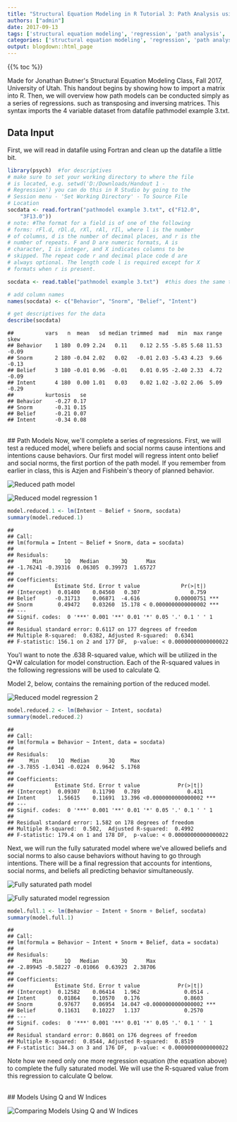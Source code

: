 ```yaml
---
title: "Structural Equation Modeling in R Tutorial 3: Path Analysis using R"
authors: ["admin"]
date: 2017-09-13
tags: ['structural equation modeling', 'regression', 'path analysis', 'R']
categories: ['structural equation modeling', 'regression', 'path analysis', 'R']
output: blogdown::html_page
---
```


{{% toc %}}

Made for Jonathan Butner's Structural Equation Modeling Class, Fall 2017, University of Utah. This handout begins by showing how to import a matrix into R. Then, we will overview how path models can be conducted simply as a series of regressions. such as transposing and inversing matrices. This syntax imports the 4 variable dataset from datafile pathmodel example 3.txt.



## Data Input
First, we will read in datafile using Fortran and clean up the datafile a little bit.

```r
library(psych)  #for descriptives
# make sure to set your working directory to where the file
# is located, e.g. setwd('D:/Downloads/Handout 1 -
# Regression') you can do this in R Studio by going to the
# Session menu - 'Set Working Directory' - To Source File
# Location
socdata <- read.fortran("pathmodel example 3.txt", c("F12.0", 
    "3F13.0"))
# note: #The format for a field is of one of the following
# forms: rFl.d, rDl.d, rXl, rAl, rIl, where l is the number
# of columns, d is the number of decimal places, and r is the
# number of repeats. F and D are numeric formats, A is
# character, I is integer, and X indicates columns to be
# skipped. The repeat code r and decimal place code d are
# always optional. The length code l is required except for X
# formats when r is present.

socdata <- read.table("pathmodel example 3.txt")  #this does the same thing as the read.fortran statement above!

# add column names
names(socdata) <- c("Behavior", "Snorm", "Belief", "Intent")

# get descriptives for the data
describe(socdata)
```

```
##          vars   n  mean   sd median trimmed  mad   min  max range  skew
## Behavior    1 180  0.09 2.24   0.11    0.12 2.55 -5.85 5.68 11.53 -0.09
## Snorm       2 180 -0.04 2.02   0.02   -0.01 2.03 -5.43 4.23  9.66 -0.13
## Belief      3 180 -0.01 0.96  -0.01    0.01 0.95 -2.40 2.33  4.72 -0.09
## Intent      4 180  0.00 1.01   0.03    0.02 1.02 -3.02 2.06  5.09 -0.29
##          kurtosis   se
## Behavior    -0.27 0.17
## Snorm       -0.31 0.15
## Belief      -0.21 0.07
## Intent      -0.34 0.08
```
<br>
## Path Models
Now, we'll complete a series of regressions. First, we will test a reduced model, where beliefs and social norms cause intentions and intentions cause behaviors. Our first model will regress intent onto belief and social norms, the first portion of the path model. If you remember from earlier in class, this is Azjen and Fishbein's theory of planned behavior. 


![Reduced path model](img1.png)


![Reduced model regression 1](img2.png)



```r
model.reduced.1 <- lm(Intent ~ Belief + Snorm, socdata)
summary(model.reduced.1)
```

```
## 
## Call:
## lm(formula = Intent ~ Belief + Snorm, data = socdata)
## 
## Residuals:
##      Min       1Q   Median       3Q      Max 
## -1.76241 -0.39316  0.06305  0.39973  1.65727 
## 
## Coefficients:
##             Estimate Std. Error t value             Pr(>|t|)    
## (Intercept)  0.01400    0.04560   0.307                0.759    
## Belief      -0.31713    0.06871  -4.616           0.00000751 ***
## Snorm        0.49472    0.03260  15.178 < 0.0000000000000002 ***
## ---
## Signif. codes:  0 '***' 0.001 '**' 0.01 '*' 0.05 '.' 0.1 ' ' 1
## 
## Residual standard error: 0.6117 on 177 degrees of freedom
## Multiple R-squared:  0.6382,	Adjusted R-squared:  0.6341 
## F-statistic: 156.1 on 2 and 177 DF,  p-value: < 0.00000000000000022
```
You'l want to note the .638 R-squared value, which will be utilized in the Q*W calculation for model construction. Each of the R-squared values in the following regressions will be used to calculate Q. 

Model 2, below, contains the remaining portion of the reduced model.

![Reduced model regression 2](img3.png)


```r
model.reduced.2 <- lm(Behavior ~ Intent, socdata)
summary(model.reduced.2)
```

```
## 
## Call:
## lm(formula = Behavior ~ Intent, data = socdata)
## 
## Residuals:
##     Min      1Q  Median      3Q     Max 
## -3.7855 -1.0341 -0.0224  0.9642  5.1768 
## 
## Coefficients:
##             Estimate Std. Error t value            Pr(>|t|)    
## (Intercept)  0.09307    0.11790   0.789               0.431    
## Intent       1.56615    0.11691  13.396 <0.0000000000000002 ***
## ---
## Signif. codes:  0 '***' 0.001 '**' 0.01 '*' 0.05 '.' 0.1 ' ' 1
## 
## Residual standard error: 1.582 on 178 degrees of freedom
## Multiple R-squared:  0.502,	Adjusted R-squared:  0.4992 
## F-statistic: 179.4 on 1 and 178 DF,  p-value: < 0.00000000000000022
```


Next, we will run the fully saturated model where we've allowed beliefs and social norms to also cause behaviors without having to go through intentions. There will be a final regression that accounts for intentions, social norms, and beliefs all predicting behavior simultaneously.

![Fully saturated path model](img4.png)


![Fully saturated model regression](img5.png)




```r
model.full.1 <- lm(Behavior ~ Intent + Snorm + Belief, socdata)
summary(model.full.1)
```

```
## 
## Call:
## lm(formula = Behavior ~ Intent + Snorm + Belief, data = socdata)
## 
## Residuals:
##      Min       1Q   Median       3Q      Max 
## -2.89945 -0.58227 -0.01066  0.63923  2.38706 
## 
## Coefficients:
##             Estimate Std. Error t value            Pr(>|t|)    
## (Intercept)  0.12582    0.06414   1.962              0.0514 .  
## Intent       0.01864    0.10570   0.176              0.8603    
## Snorm        0.97677    0.06954  14.047 <0.0000000000000002 ***
## Belief       0.11631    0.10227   1.137              0.2570    
## ---
## Signif. codes:  0 '***' 0.001 '**' 0.01 '*' 0.05 '.' 0.1 ' ' 1
## 
## Residual standard error: 0.8601 on 176 degrees of freedom
## Multiple R-squared:  0.8544,	Adjusted R-squared:  0.8519 
## F-statistic: 344.3 on 3 and 176 DF,  p-value: < 0.00000000000000022
```
Note how we need only one more regression equation (the equation above) to complete the fully saturated model. We will use the R-squared value from this regression to calculate Q below. 

<br>
## Models Using Q and W Indices

![Comparing Models Using Q and W Indices](img6.png)





